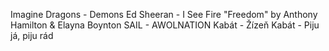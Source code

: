 Imagine Dragons - Demons
Ed Sheeran - I See Fire
"Freedom" by Anthony Hamilton & Elayna Boynton
SAIL - AWOLNATION 
Kabát - Žízeň
Kabát - Piju já, piju rád